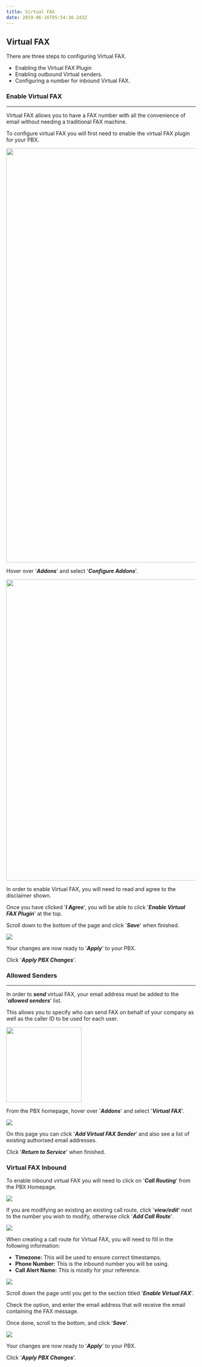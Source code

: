 ```yaml
---
title: Virtual FAX
date: 2019-06-16T05:54:38.243Z
---
```

## Virtual FAX

There are three steps to configuring Virtual FAX.

* Enabling the Virtual FAX Plugin
* Enabling outbound Virtual senders.
* Configuring a number for inbound Virtual FAX.

### Enable Virtual FAX

- - -

Virtual FAX allows you to have a FAX number with all the convenience of email without needing a traditional FAX machine.

To configure virtual FAX you will first need to enable the virtual FAX plugin for your PBX.

<img style="width: 1100px; height: auto;" src="/images/pbx-callrecordings-1.png">

Hover over '**_Addons_**' and select '**_Configure Addons_**'.

<img style="width: 800px; height: auto;" src="/images/pbx-fax-1.png">

In order to enable Virtual FAX, you will need to read and agree to the disclaimer shown.

Once you have clicked '**_I Agree_**', you will be able to click '**_Enable Virtual FAX Plugin_**' at the top.

Scroll down to the bottom of the page and click '**_Save_**' when finished.

<img style="width: auto; height: auto;" src="/images/pbx-callrecordings-5.png">

Your changes are now ready to '**_Apply_**' to your PBX.

Click '**_Apply PBX Changes_**'.

### Allowed Senders

- - -

In order to **_send_** virtual FAX, your email address must be added to the '**_allowed senders_**' list.

This allows you to specify who can send FAX on behalf of your company as well as the caller ID to be used for each user.

<img style="width: 200px; height: auto;" src="/images/pbx-fax-2.png">

From the PBX homepage, hover over '**_Addons_**' and select '**_Virtual FAX_**'.

<img style="width: auto; height: auto;" src="/images/pbx-fax-3.png">

On this page you can click '_**Add Virtual FAX Sender**_' and also see a list of existing authorised email addresses.

Click '_**Return to Service**_' when finished.

### Virtual FAX Inbound

To enable inbound virtual FAX you will need to click on '_**Call Routing**_' from the PBX Homepage.

<img style="width: auto; height: auto;" src="/images/pbx-fax-4.png">

If you are modifying an existing an existing call route, click '**_view/edit_**' next to the number you wish to modify, otherwise click '**_Add Call Route_**'.

<img style="width: auto; height: auto;" src="/images/pbx-fax-5.png">

When creating a call route for Virtual FAX, you will need to fill in the following information:

* **Timezone:** This will be used to ensure correct timestamps.
* **Phone Number:** This is the inbound number you will be using.
* **Call Alert Name:** This is mostly for your reference.

<img style="width: auto; height: auto;" src="/images/pbx-fax-6.png">

Scroll down the page until you get to the section titled '**_Enable Virtual FAX_**'.

Check the option, and enter the email address that will receive the email containing the FAX message.

Once done, scroll to the bottom, and click '**_Save_**'.

<img style="width: auto; height: auto;" src="/images/pbx-callrecordings-5.png">

Your changes are now ready to '**_Apply_**' to your PBX.

Click '**_Apply PBX Changes_**'.
